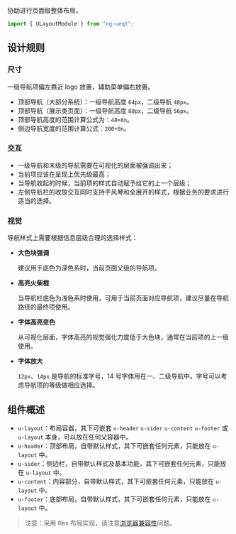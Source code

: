协助进行页面级整体布局。

```ts
import { ULayoutModule } from "ng-ueqt";
```

## 设计规则

### 尺寸

一级导航项偏左靠近 logo 放置，辅助菜单偏右放置。

- 顶部导航（大部分系统）：一级导航高度 `64px`，二级导航 `48px`。
- 顶部导航（展示类页面）：一级导航高度 `80px`，二级导航 `56px`。
- 顶部导航高度的范围计算公式为：`48+8n`。
- 侧边导航宽度的范围计算公式：`200+8n`。

### 交互

- 一级导航和末级的导航需要在可视化的层面被强调出来；
- 当前项应该在呈现上优先级最高；
- 当导航收起的时候，当前项的样式自动赋予给它的上一个层级；
- 左侧导航栏的收放交互同时支持手风琴和全展开的样式，根据业务的要求进行适当的选择。

### 视觉

导航样式上需要根据信息层级合理的选择样式：

- **大色块强调**

  建议用于底色为深色系时，当前页面父级的导航项。

- **高亮火柴棍**

  当导航栏底色为浅色系时使用，可用于当前页面对应导航项，建议尽量在导航路径的最终项使用。

- **字体高亮变色**

  从可视化层面，字体高亮的视觉强化力度低于大色块，通常在当前项的上一级使用。

- **字体放大**

  `12px`、`14px` 是导航的标准字号，14 号字体用在一、二级导航中。字号可以考虑导航项的等级做相应选择。

## 组件概述

- `u-layout`：布局容器，其下可嵌套 `u-header` `u-sider` `u-content` `u-footer` 或 `u-layout` 本身，可以放在任何父容器中。
- `u-header`：顶部布局，自带默认样式，其下可嵌套任何元素，只能放在 `u-layout` 中。
- `u-sider`：侧边栏，自带默认样式及基本功能，其下可嵌套任何元素，只能放在 `u-layout` 中。
- `u-content`：内容部分，自带默认样式，其下可嵌套任何元素，只能放在 `u-layout` 中。
- `u-footer`：底部布局，自带默认样式，其下可嵌套任何元素，只能放在 `u-layout` 中。

> 注意：采用 flex 布局实现，请注意[浏览器兼容性](http://caniuse.com/#search=flex)问题。
